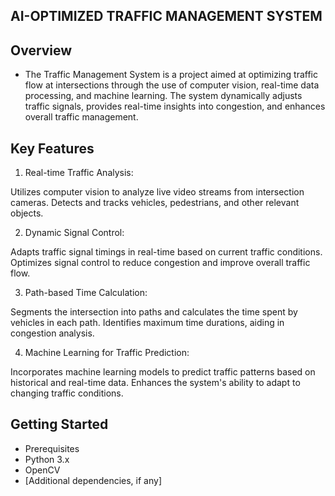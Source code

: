 ## AI-OPTIMIZED TRAFFIC MANAGEMENT SYSTEM

## Overview
* The Traffic Management System is a project aimed at optimizing traffic flow at intersections through the use of computer vision, real-time data processing, and machine learning. The system dynamically adjusts traffic signals, provides real-time insights into congestion, and enhances overall traffic management.
## Key Features
1) Real-time Traffic Analysis:

Utilizes computer vision to analyze live video streams from intersection cameras.
Detects and tracks vehicles, pedestrians, and other relevant objects.

2) Dynamic Signal Control:

Adapts traffic signal timings in real-time based on current traffic conditions.
Optimizes signal control to reduce congestion and improve overall traffic flow.

3) Path-based Time Calculation:

Segments the intersection into paths and calculates the time spent by vehicles in each path.
Identifies maximum time durations, aiding in congestion analysis.

4) Machine Learning for Traffic Prediction:

Incorporates machine learning models to predict traffic patterns based on historical and real-time data.
Enhances the system's ability to adapt to changing traffic conditions.


## Getting Started
* Prerequisites
* Python 3.x
* OpenCV
* [Additional dependencies, if any]
